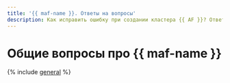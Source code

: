 ```yaml
---
title: '{{ maf-name }}. Ответы на вопросы'
description: Как исправить ошибку при создании кластера {{ AF }}? Ответы на этот и другие вопросы в данной статье.
---
```


# Общие вопросы про {{ maf-name }}

{% include [general](../../_qa/managed-airflow/general.md) %}
